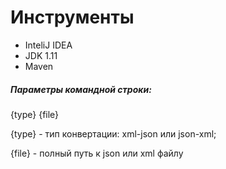 # Инструменты
+ InteliJ IDEA
+ JDK 1.11
+ Maven

##### Параметры командной строки:
{type} {file}

{type} - тип конвертации: xml-json или json-xml;

{file} - полный путь к json или xml файлу